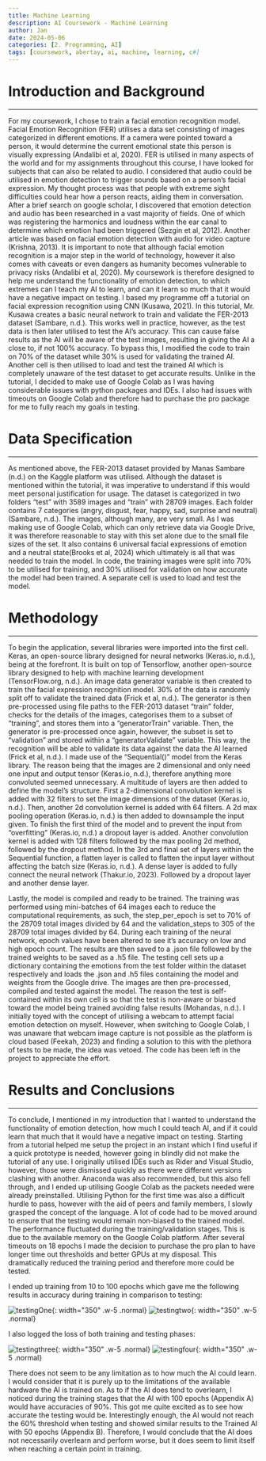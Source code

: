 ```yaml
---
title: Machine Learning
description: AI Coursework - Machine Learning
author: Jan
date: 2024-05-06
categories: [2. Programming, AI]
tags: [coursework, abertay, ai, machine, learning, c#]
---
```


# Introduction and Background
---
For my coursework, I chose to train a facial emotion recognition model. Facial Emotion Recognition (FER) utilises a data set consisting of images categorized in different emotions. If a camera were pointed toward a person, it would determine the current emotional state this person is visually expressing (Andalibi et al, 2020).
FER is utilised in many aspects of the world and for my assignments throughout this course, I have looked for subjects that can also be related to audio. I considered that audio could be utilised in emotion detection to trigger sounds based on a person’s facial expression. My thought process was that people with extreme sight difficulties could hear how a person reacts, aiding them in conversation. After a brief search on google scholar, I discovered that emotion detection and audio has been researched in a vast majority of fields. One of which was registering the harmonics and loudness within the ear canal to determine which emotion had been triggered (Sezgin et al, 2012). Another article was based on facial emotion detection with audio for video capture (Krishna, 2013). It is important to note that although facial emotion recognition is a major step in the world of technology, however it also comes with caveats or even dangers as humanity becomes vulnerable to privacy risks (Andalibi et al, 2020).
My coursework is therefore designed to help me understand the functionality of emotion detection, to which extremes can I teach my AI to learn, and can it learn so much that it would have a negative impact on testing.
I based my programme off a tutorial on facial expression recognition using CNN (Kusawa, 2021). In this tutorial, Mr. Kusawa creates a basic neural network to train and validate the FER-2013 dataset (Sambare, n.d.). This works well in practice, however, as the test data is then later utilised to test the AI’s accuracy. This can cause false results as the AI will be aware of the test images, resulting in giving the AI a close to, if not 100% accuracy.
To bypass this, I modified the code to train on 70% of the dataset while 30% is used for validating the trained AI. Another cell is then utilised to load and test the trained AI which is completely unaware of the test dataset to get accurate results. Unlike in the tutorial, I decided to make use of Google Colab as I was having considerable issues with python packages and IDEs. I also had issues with timeouts on Google Colab and therefore had to purchase the pro package for me to fully reach my goals in testing.<br>

# Data Specification
---
As mentioned above, the FER-2013 dataset provided by Manas Sambare (n.d.) on the Kaggle platform was utilised. Although the dataset is mentioned within the tutorial, it was imperative to understand if this would meet personal justification for usage. The dataset is categorized in two folders “test” with 3589 images and “train” with 28709 images. Each folder contains 7 categories (angry, disgust, fear, happy, sad, surprise and neutral)(Sambare, n.d.). The images, although many, are very small. As I was making use of Google Colab, which can only retrieve data via Google Drive, it was therefore reasonable to stay with this set alone due to the small file sizes of the set. It also contains 6 universal facial expressions of emotion and a neutral state(Brooks et al, 2024) which ultimately is all that was needed to train the model.
In code, the training images were split into 70% to be utilised for training, and 30% utilised for validation on how accurate the model had been trained. A separate cell is used to load and test the model.<br>

# Methodology
---
To begin the application, several libraries were imported into the first cell. Keras, an open-source library designed for neural networks (Keras.io, n.d.), being at the forefront. It is built on top of Tensorflow, another open-source library designed to help with machine learning development (TensorFlow.org, n.d.).
An image data generator variable is then created to train the facial expression recognition model. 30% of the data is randomly split off to validate the trained data (Frick et al, n.d.).
The generator is then pre-processed using file paths to the FER-2013 dataset “train” folder, checks for the details of the images, categorises them to a subset of “training”, and stores them into a “generatorTrain” variable. Then, the generator is pre-processed once again, however, the subset is set to “validation” and stored within a “generatorValidate” variable. This way, the recognition will be able to validate its data against the data the AI learned (Frick et al, n.d.).
I made use of the “Sequential()” model from the Keras library. The reason being that the images are 2 dimensional and only need one input and output tensor (Keras.io, n.d.), therefore anything more convoluted seemed unnecessary. A multitude of layers are then added to define the model’s structure. First a 2-dimensional convolution kernel is added with 32 filters to set the image dimensions of the dataset (Keras.io, n.d.). Then, another 2d convolution kernel is added with 64 filters. A 2d max pooling operation (Keras.io, n.d.) is then added to downsample the input given. To finish the first third of the model and to prevent the input from “overfitting” (Keras.io, n.d.) a dropout layer is added. Another convolution kernel is added with 128 filters followed by the max pooling 2d method, followed by the dropout method. In the 3rd and final set of layers within the Sequential function, a flatten layer is called to flatten the input layer without affecting the batch size (Keras.io, n.d.). A dense layer is added to fully connect the neural network (Thakur.io, 2023). Followed by a dropout layer and another dense layer.

Lastly, the model is compiled and ready to be trained. The training was performed using mini-batches of 64 images each to reduce the computational requirements, as such, the step_per_epoch is set to 70% of the 28709 total images divided by 64 and the validation_steps to 305 of the 28709 total images divided by 64. During each training of the neural network, epoch values have been altered to see it’s accuracy on low and high epoch count.
The results are then saved to a .json file followed by the trained weights to be saved as a .h5 file.
The testing cell sets up a dictionary containing the emotions from the test folder within the dataset respectively and loads the .json and .h5 files containing the model and weights from the Google drive.
The images are then pre-processed, compiled and tested against the model. The reason the test is self-contained within its own cell is so that the test is non-aware or biased toward the model being trained avoiding false results (Mohandas, n.d.).
I initially toyed with the concept of utilising a webcam to attempt facial emotion detection on myself. However, when switching to Google Colab, I was unaware that webcam image capture is not possible as the platform is cloud based (Feekah, 2023) and finding a solution to this with the plethora of tests to be made, the idea was vetoed. The code has been left in the project to appreciate the effort.<br>

# Results and Conclusions
---
To conclude, I mentioned in my introduction that I wanted to understand the functionality of emotion detection, how much I could teach AI, and if it could learn that much that it would have a negative impact on testing.
Starting from a tutorial helped me setup the project in an instant which I find useful if a quick prototype is needed, however going in blindly did not make the tutorial of any use. I originally utilised IDEs such as Rider and Visual Studio, however, those were dismissed quickly as there were different versions clashing with another. Anaconda was also recommended, but this also fell through, and I ended up utilising Google Colab as the packets needed were already preinstalled.
Utilising Python for the first time was also a difficult hurdle to pass, however with the aid of peers and family members, I slowly grasped the concept of the language. A lot of code had to be moved around to ensure that the testing would remain non-biased to the trained model.
The performance fluctuated during the training/validation stages. This is due to the available memory on the Google Colab platform. After several timeouts on 18 epochs I made the decision to purchase the pro plan to have longer time out thresholds and better GPUs at my disposal. This dramatically reduced the training period and therefore more could be tested.

I ended up training from 10 to 100 epochs which gave me the following results in accuracy during training in comparison to testing:

![testingOne](/assets/img/AI/100epochs.png){: width="350" .w-5 .normal}
![testingtwo](/assets/img/AI/100epochs2.png){: width="350" .w-5 .normal}

I also logged the loss of both training and testing phases:

![testingthree](/assets/img/AI/loss100.png){: width="350" .w-5 .normal}
![testingfour](/assets/img/AI/loss1002.png){: width="350" .w-5 .normal}

There does not seem to be any limitation as to how much the AI could learn. I would consider that it is purely up to the limitations of the available hardware the AI is trained on.
As to if the AI does tend to overlearn, I noticed during the training stages that the AI with 100 epochs (Appendix A) would have accuracies of 90%. This got me quite excited as to see how accurate the testing would be. Interestingly enough, the AI would not reach the 60% threshold when testing and showed similar results to the Trained AI with 50 epochs (Appendix B). Therefore, I would conclude that the AI does not necessarily overlearn and perform worse, but it does seem to limit itself when reaching a certain point in training.

